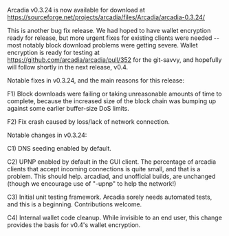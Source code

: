 Arcadia v0.3.24 is now available for download at
https://sourceforge.net/projects/arcadia/files/Arcadia/arcadia-0.3.24/

This is another bug fix release.  We had hoped to have wallet encryption ready for release, but more urgent fixes for existing clients were needed -- most notably block download problems were getting severe.  Wallet encryption is ready for testing at https://github.com/arcadia/arcadia/pull/352 for the git-savvy, and hopefully will follow shortly in the next release, v0.4.

Notable fixes in v0.3.24, and the main reasons for this release:

F1) Block downloads were failing or taking unreasonable amounts of time to complete, because the increased size of the block chain was bumping up against some earlier buffer-size DoS limits.

F2) Fix crash caused by loss/lack of network connection.

Notable changes in v0.3.24:

C1) DNS seeding enabled by default.

C2) UPNP enabled by default in the GUI client.  The percentage of arcadia clients that accept incoming connections is quite small, and that is a problem.  This should help.  arcadiad, and unofficial builds, are unchanged (though we encourage use of "-upnp" to help the network!)

C3) Initial unit testing framework.  Arcadia sorely needs automated tests, and this is a beginning.  Contributions welcome.

C4) Internal wallet code cleanup.  While invisible to an end user, this change provides the basis for v0.4's wallet encryption.
